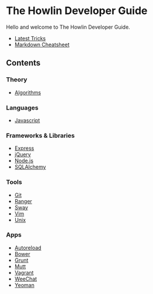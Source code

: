 



The Howlin Developer Guide
==========================


Hello and welcome to The Howlin Developer Guide.

- [Latest Tricks](./latest.md)
- [Markdown Cheatsheet](./markdown.md)


## Contents

### Theory
- [Algorithms](./theory/algorithms.md)
### Languages
- [Javascript](./languages/javascript/index.md)
### Frameworks & Libraries
- [Express](./frameworks/express.md)
- [jQuery](./frameworks/jquery.md)
- [Node.js](./frameworks/node.md)
- [SQLAlchemy](./frameworks/sqlalchemy.md)
### Tools
- [Git](./tools/git.md)
- [Ranger](./tools/ranger.md)
- [Sway](./tools/sway.md)
- [Vim](./tools/vim.md)
- [Unix](./tools/unix/index.md)
### Apps
- [Autoreload](./apps/autoreload.md)
- [Bower](./apps/bower.md)
- [Grunt](./apps/grunt.md)
- [Mutt](./apps/mutt.md)
- [Vagrant](./apps/vagrant.md)
- [WeeChat](./apps/weechat.md)
- [Yeoman](./apps/yeoman.md)
